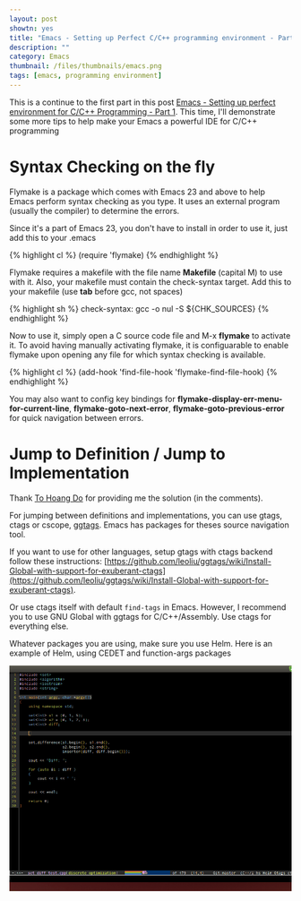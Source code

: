 ```yaml
---
layout: post
showtn: yes
title: "Emacs - Setting up Perfect C/C++ programming environment - Part 2"
description: ""
category: Emacs
thumbnail: /files/thumbnails/emacs.png
tags: [emacs, programming environment]
---
```



This is a continue to the first part in this post
[Emacs - Setting up perfect environment for C/C++ Programming - Part 1](/2013/03/10/emacs-setting-up-perfect-environment-for-cc-programming/).
This time, I'll demonstrate some more tips to help make your Emacs a powerful
IDE for C/C++ programming

# Syntax Checking on the fly

Flymake is a package which comes with Emacs 23 and above to help Emacs perform
syntax checking as you type. It uses an external program (usually the compiler)
to determine the errors.

Since it's a part of Emacs 23, you don't have to install in order to use it,
just add this to your .emacs

{% highlight cl %}
(require 'flymake)
{% endhighlight %}

<!-- more -->

Flymake requires a
makefile with the file name **Makefile** (capital M) to use with it. Also, your
makefile must contain the check-syntax target. Add this to your makefile (use
**tab** before gcc, not spaces)

{% highlight sh %}
check-syntax:
     gcc -o nul -S ${CHK_SOURCES}
{% endhighlight %}

Now to use it, simply open a C source code file and M-x **flymake** to activate
it. To avoid having manually activating flymake, it is configuarable to enable
flymake upon opening any file for which syntax checking is available.

{% highlight cl %}
(add-hook 'find-file-hook 'flymake-find-file-hook)
{% endhighlight %}

You may also want to config key bindings for
**flymake-display-err-menu-for-current-line**, **flymake-goto-next-error**,
**flymake-goto-previous-error** for quick navigation between errors.

# Jump to Definition / Jump to Implementation

Thank [To Hoang Do](https://www.facebook.com/tu.h.do.16) for providing me the
solution (in the comments).

For jumping between definitions and implementations, you can use gtags, ctags or
cscope, [ggtags](https://github.com/leoliu/ggtags). Emacs has packages for
theses source navigation tool.

If you want to use for other languages, setup gtags with ctags backend follow
these instructions:
[https://github.com/leoliu/ggtags/wiki/Install-Global-with-support-for-exuberant-ctags](https://github.com/leoliu/ggtags/wiki/Install-Global-with-support-for-exuberant-ctags).

Or use ctags itself with default `find-tags` in Emacs. However, I recommend you
to use GNU Global with ggtags for C/C++/Assembly. Use ctags for everything else.

Whatever packages you are using, make sure you use Helm. Here is an example of
Helm, using CEDET and function-args packages

![CEDET Helm](/files/2013-04-12-emacs-setting-up-perfect-cc-programming-environment/get.gif)
